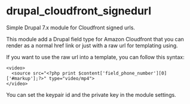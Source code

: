 # drupal_cloudfront_signedurl
Simple Drupal 7.x module for Cloudfront signed urls.

This module add a Drupal field type for Amazon Cloudfront that you can render as a normal href link or just with a raw url for templating using.

If you want to use the raw url into a template, you can follow this syntax:

```
<video>
  <source src="<?php print $content['field_phone_number'][0]['#markup'];?>" type="video/mp4">
</video>
```

You can set the keypair id and the private key in the module settings.

